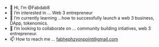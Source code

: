 - 👋 Hi, I’m @Fabdab8
- 👀 I’m interested in ... Web 3 entrepreneur
- 🌱 I’m currently learning ...how to successfully launch a web 3 business, DApp, tokenomics.
- 💞️ I’m looking to collaborate on ... community building intiatives, web 3 entrepreneur.
- 📫 How to reach me ... fabhephzyonpoint@gmail.com

<!---
Fabdab8/Fabdab8 is a ✨ special ✨ repository because its `README.md` (this file) appears on your GitHub profile.
You can click the Preview link to take a look at your changes.
--->
